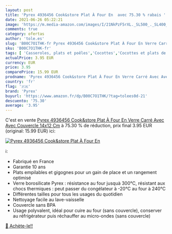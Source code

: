 ```yaml
---
layout: post
title: 'Pyrex 4936456 Cook&store Plat À Four En  avec 75.30 % rabais '
date: 2021-06-26 05:22:21
image: 'https://m.media-amazon.com/images/I/21NkPzF5rXL._SL500_._SL400_.jpg'
comments: true
category: ofertas
author: 'tole.es'
slug: 'B00C7O1THK-fr Pyrex 4936456 Cook&store Plat À Four En Verre Carré Avec...'
sku: 'B00C7O1THK-fr'
tags: [ 'Casseroles, plats et poêles','Cocottes','Cocottes et plats de cuisson','Cuisine et Maison','pyrex', ]
actualPrice: 3.95 EUR
currency: EUR
price: 3.95
comparePrice: 15.99 EUR
prodname: 'Pyrex 4936456 Cook&store Plat À Four En Verre Carré Avec Avec Couvercle 14x12 Cm'
country: 'fr'
flag: '🇫🇷'
brand: 'Pyrex'
buyurl: 'https://www.amazon.fr/dp/B00C7O1THK/?tag=tolees0d-21'
descuento: '75.30'
average: '3.95'
---
```


C'est en vente [Pyrex 4936456 Cook&store Plat À Four En Verre Carré Avec Avec Couvercle 14x12 Cm](https://www.amazon.fr/dp/B00C7O1THK/?tag=tolees0d-21)  à  75.30 % de réduction, prix final  3.95 EUR (original: 15.99 EUR) ici:

[![Pyrex 4936456 Cook&store Plat À Four En ](https://m.media-amazon.com/images/I/21NkPzF5rXL._SL500_._SL400_.jpg)](https://www.amazon.fr/dp/B00C7O1THK/?tag=tolees0d-21)

ℹ️:

- Fabriqué en France
- Garantie 10 ans
- Plats empilables et gigognes pour un gain de place et un rangement optimisé
- Verre borosilicate Pyrex : résistance au four jusquà 300°C, résistant aux chocs thermiques : peut passer du congélateur à -20°C au four à 240°C
- Différentes tailles pour tous les usages du quotidien
- Nettoyage facile au lave-vaisselle
- Couvercle sans BPA
- Usage polyvalent, idéal pour cuire au four (sans couvercle), conserver au réfrigérateur puis réchauffer au micro-ondes (sans couvercle)

[🛒 Achète-le!!](https://www.amazon.fr/dp/B00C7O1THK/?tag=tolees0d-21)
